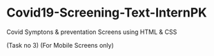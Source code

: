 # Covid19-Screening-Text-InternPK
 Covid Symptons & preventation Screens using HTML & CSS

(Task no 3) (For Mobile Screens only)
